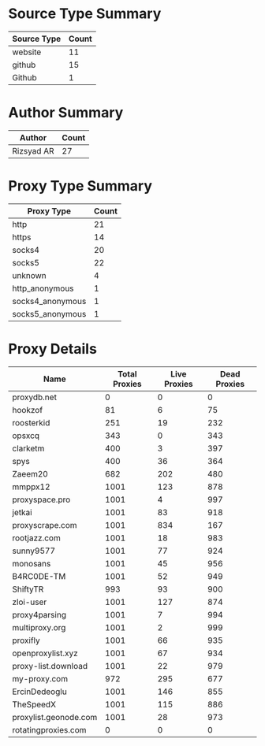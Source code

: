 # Source Type Summary

| Source Type | Count |
|-------------|-------|
| website | 11 |
| github | 15 |
| Github | 1 |


# Author Summary

| Author | Count |
|--------|-------|
| Rizsyad AR | 27 |


# Proxy Type Summary

| Proxy Type | Count |
|------------|-------|
| http | 21 |
| https | 14 |
| socks4 | 20 |
| socks5 | 22 |
| unknown | 4 |
| http_anonymous | 1 |
| socks4_anonymous | 1 |
| socks5_anonymous | 1 |


# Proxy Details

| Name | Total Proxies | Live Proxies | Dead Proxies |
|------|---------------|--------------|---------------|
| proxydb.net | 0 | 0 | 0 |
| hookzof | 81 | 6 | 75 |
| roosterkid | 251 | 19 | 232 |
| opsxcq | 343 | 0 | 343 |
| clarketm | 400 | 3 | 397 |
| spys | 400 | 36 | 364 |
| Zaeem20 | 682 | 202 | 480 |
| mmppx12 | 1001 | 123 | 878 |
| proxyspace.pro | 1001 | 4 | 997 |
| jetkai | 1001 | 83 | 918 |
| proxyscrape.com | 1001 | 834 | 167 |
| rootjazz.com | 1001 | 18 | 983 |
| sunny9577 | 1001 | 77 | 924 |
| monosans | 1001 | 45 | 956 |
| B4RC0DE-TM | 1001 | 52 | 949 |
| ShiftyTR | 993 | 93 | 900 |
| zloi-user | 1001 | 127 | 874 |
| proxy4parsing | 1001 | 7 | 994 |
| multiproxy.org | 1001 | 2 | 999 |
| proxifly | 1001 | 66 | 935 |
| openproxylist.xyz | 1001 | 67 | 934 |
| proxy-list.download | 1001 | 22 | 979 |
| my-proxy.com | 972 | 295 | 677 |
| ErcinDedeoglu | 1001 | 146 | 855 |
| TheSpeedX | 1001 | 115 | 886 |
| proxylist.geonode.com | 1001 | 28 | 973 |
| rotatingproxies.com | 0 | 0 | 0 |
